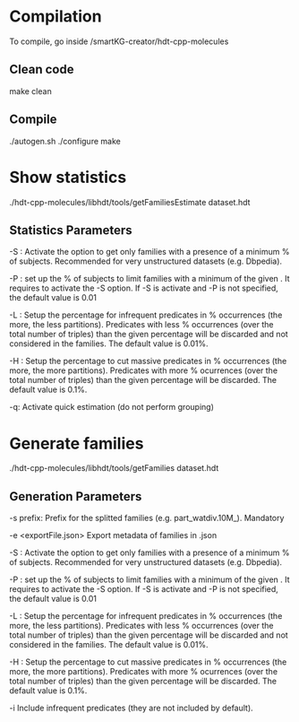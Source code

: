 # Compilation

To compile, go inside /smartKG-creator/hdt-cpp-molecules

## Clean code

make clean

## Compile
./autogen.sh
./configure
make

# Show statistics 

./hdt-cpp-molecules/libhdt/tools/getFamiliesEstimate dataset.hdt

## Statistics Parameters

-S : Activate the option to get only families with a presence of a minimum % of subjects. Recommended for very unstructured datasets (e.g. Dbpedia).

-P <percentage>: set up the % of subjects to limit families with a minimum of the given <percentage>. It requires to activate the -S option. If -S is activate and -P is not specified, the default value is 0.01

-L <percentage>: Setup the percentage for infrequent predicates in % occurrences (the more, the less partitions). Predicates with less % occurrences (over the total number of triples) than the given percentage will be discarded and not considered in the families. The default value is 0.01%.

-H <percentage>: Setup the percentage to cut massive predicates in % occurrences (the more, the more partitions). Predicates with more % ocurrences (over the total number of triples) than the given percentage will be discarded. The default value is 0.1%. 

-q: Activate quick estimation (do not perform grouping)

# Generate families

./hdt-cpp-molecules/libhdt/tools/getFamilies dataset.hdt

## Generation Parameters

-s prefix: Prefix for the splitted families (e.g. part_watdiv.10M_). Mandatory

-e <exportFile.json> Export metadata of families in <exportFile>.json

-S : Activate the option to get only families with a presence of a minimum % of subjects. Recommended for very unstructured datasets (e.g. Dbpedia).

-P <percentage>: set up the % of subjects to limit families with a minimum of the given <percentage>. It requires to activate the -S option. If -S is activate and -P is not specified, the default value is 0.01

-L <percentage>: Setup the percentage for infrequent predicates in % occurrences (the more, the less partitions). Predicates with less % occurrences (over the total number of triples) than the given percentage will be discarded and not considered in the families. The default value is 0.01%.

-H <percentage>: Setup the percentage to cut massive predicates in % occurrences (the more, the more partitions). Predicates with more % ocurrences (over the total number of triples) than the given percentage will be discarded. The default value is 0.1%. 

-i Include infrequent predicates (they are not included by default).

